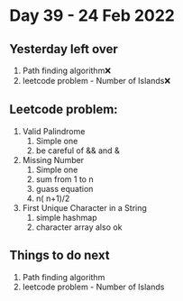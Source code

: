 # Day 39 - 24 Feb 2022

## Yesterday left over
1. Path finding algorithm❌
2. leetcode problem - Number of Islands❌

## Leetcode problem:
1.   Valid Palindrome
     1. Simple one
     2. be careful of && and &
2.   Missing Number
     1. Simple one
     2. sum from 1 to n
     3. guass equation
     4. n( n+1)/2
3.   First Unique Character in a String
     1. simple hashmap
     2. character array also ok
     
## Things to do next
1. Path finding algorithm
2. leetcode problem - Number of Islands